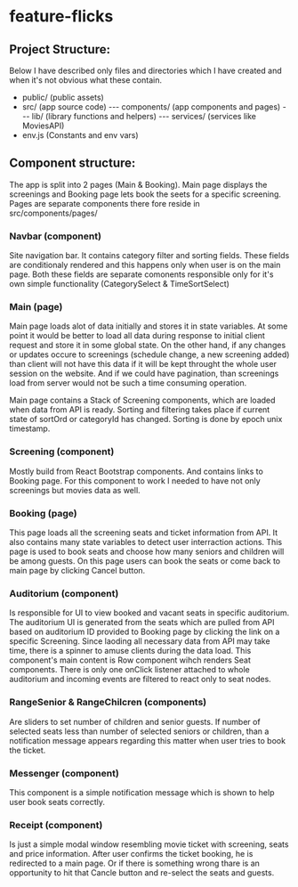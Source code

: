 # feature-flicks

## Project Structure:
Below I have described only files and directories which I have created and when it's not obvious what these contain.

- public/ 			(public assets)
- src/				(app source code)
--- components/		(app components and pages)
--- lib/			(library functions and helpers)
--- services/		(services like MoviesAPI)
- env.js 			(Constants and env vars)


## Component structure:
The app is split into 2 pages (Main & Booking). Main page displays the screenings and Booking page lets book the seets for a specific screening.
Pages are separate components there fore reside in src/components/pages/ 


### Navbar (component)
Site navigation bar. It contains category filter and sorting fields. These fields are conditionaly rendered
and this happens only when user is on the main page. Both these fields are separate comonents responsible only for it's own simple functionality (CategorySelect & TimeSortSelect)


### Main (page)
Main page loads alot of data initially and stores it in state variables. At some point it would be better to load all data during response to initial client request and store it in some global state. On the other hand, if any changes or updates occure to screenings (schedule change, a new screening added) than client will not have this data if it will be kept throught the whole user session on the website. And if we could have pagination, than screenings load from server would not be such a time consuming operation. 

Main page contains a Stack of Screening components, which are loaded when data from API is ready.
Sorting and filtering takes place if current state of sortOrd or categoryId has changed.
Sorting is done by epoch unix timestamp.


### Screening (component)
Mostly build from React Bootstrap components. And contains links to Booking page.
For this component to work I needed to have not only screenings but movies data as well.


### Booking (page)
This page loads all the screening seats and ticket information from API.
It also contains many state variables to detect user interraction actions.
This page is used to book seats and choose how many seniors and children will be among guests.
On this page users can book the seats or come back to main page by clicking Cancel button.


### Auditorium (component)
Is responsible for UI to view booked and vacant seats in specific auditorium.
The auditorium UI is generated from the seats which are pulled from API based on auditorium ID provided to Booking page by clicking the link on a specific Screening.
Since laoding all necessary data from API may take time, there is a spinner to amuse clients during the data load. This component's main content is Row component wihch renders Seat components.
There is only one onClick listener attached to whole auditorium and incoming events are filtered to react only to seat nodes. 


### RangeSenior & RangeChilcren (components)
Are sliders to set number of children and senior guests. If number of selected seats less than number of selected seniors or children, than a notification message appears regarding this matter when user tries to book the ticket.


### Messenger (component)
This component is a simple notification message which is shown to help user book seats correctly.


### Receipt (component)
Is just a simple modal window resembling movie ticket with screening, seats and price information.
After user confirms the ticket booking, he is redirected to a main page. Or if there is something wrong 
thare is an opportunity to hit that Cancle button and re-select the seats and guests. 